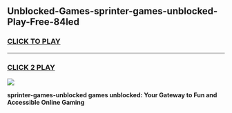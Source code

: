
## Unblocked-Games-sprinter-games-unblocked-Play-Free-84led
<h3>
<a href="https://premium76.site?title=sprinter-games-unblocked&ref=18A1">CLICK TO PLAY</a></h3>
<hr>

<h3>
<a href="https://premium76.site?title=sprinter-games-unblocked&ref=18A1">CLICK 2 PLAY</a>
  
</h3>

<a href="https://premium76.site?title=sprinter-games-unblocked&ref=18A1"><img src="https://clearcache.store/games.png"></a>


**sprinter-games-unblocked games unblocked: Your Gateway to Fun and Accessible Online Gaming**
